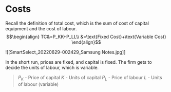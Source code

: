 # Costs
Recall the definition of total cost, which is the sum of cost of capital equipment and the cost of labour.
$$\begin{align}
TC&=P_KK+P_LL\\
&=\text{Fixed Cost}+\text{Variable Cost}
\end{align}$$

![[SmartSelect_20220629-002429_Samsung Notes.jpg]]

In the short run, prices are fixed, and capital is fixed. The firm gets to decide the units of labour, which is variable.

> $P_K$ - Price of capital
> $K$ - Units of capital
> $P_L$ - Price of labour
> $L$ - Units of labour (variable)
